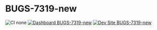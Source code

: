 # BUGS-7319-new

![CI none](https://img.shields.io/badge/ci-none-orange.svg)
[![Dashboard BUGS-7319-new](https://img.shields.io/badge/dashboard-BUGS_7319_new-yellow.svg)](https://dashboard.pantheon.io/sites/1f5b78ab-5776-4e70-bc37-f102c79eea88#dev/code)
[![Dev Site BUGS-7319-new](https://img.shields.io/badge/site-BUGS_7319_new-blue.svg)](http://dev-BUGS-7319-new.pantheonsite.io/)